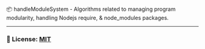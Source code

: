 📦 handleModuleSystem - Algorithms related to managing program modularity, handling Nodejs require, & node_modules packages.

___

### 🔑 License: [MIT](/.github/LICENSE)
